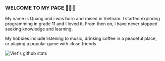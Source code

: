 ### WELCOME TO MY PAGE 👋👋👋
My name is Quang and i was born and raised in Vietnam. I started exploring programming in grade 11 and I loved it. From then on, i have never stopped seeking knowledge and learning.

My hobbies include listening to music, drinking coffee in a peaceful place, or playing a popular game with close friends.

![Viet's github stats](https://github-readme-stats-git-masterrstaa-rickstaa.vercel.app/api?username=quangc992&show_icons=true&theme=tokyonight&hide=contribs,prs,issues)
